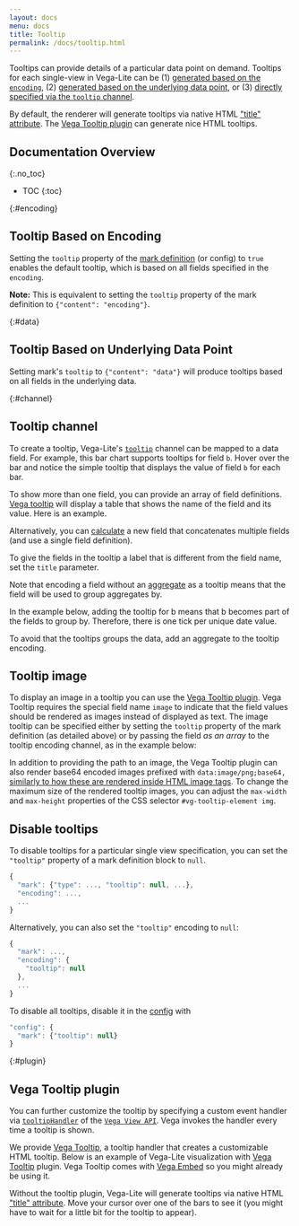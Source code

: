 ```yaml
---
layout: docs
menu: docs
title: Tooltip
permalink: /docs/tooltip.html
---
```


Tooltips can provide details of a particular data point on demand. Tooltips for each single-view in Vega-Lite can be (1) [generated based on the `encoding`](#encoding), (2) [generated based on the underlying data point](#data), or (3) [directly specified via the `tooltip` channel](#channel).

By default, the renderer will generate tooltips via native HTML ["title" attribute](https://developer.mozilla.org/en-US/docs/Web/API/HTMLElement/title). The [Vega Tooltip plugin](#plugin) can generate nice HTML tooltips.

<!--prettier-ignore-start-->
## Documentation Overview
{:.no_toc}

- TOC
{:toc}

<!--prettier-ignore-end-->

{:#encoding}

## Tooltip Based on Encoding

Setting the `tooltip` property of the [mark definition]({{site.baseurl}}/docs/mark.html#mark-def) (or config) to `true` enables the default tooltip, which is based on all fields specified in the `encoding`.

<div class="vl-example" data-name="point_2d_tooltip"></div>

**Note:** This is equivalent to setting the `tooltip` property of the mark definition to `{"content": "encoding"}`.

{:#data}

## Tooltip Based on Underlying Data Point

Setting mark's `tooltip` to `{"content": "data"}` will produce tooltips based on all fields in the underlying data.

<div class="vl-example" data-name="point_2d_tooltip_data"></div>

{:#channel}

## Tooltip channel

To create a tooltip, Vega-Lite's [`tooltip`](encoding.html#mark-properties-channels) channel can be mapped to a data field. For example, this bar chart supports tooltips for field `b`. Hover over the bar and notice the simple tooltip that displays the value of field `b` for each bar.

<div class="vl-example" data-name="bar_tooltip"></div>

To show more than one field, you can provide an array of field definitions. [Vega tooltip](https://github.com/vega/vega-tooltip/) will display a table that shows the name of the field and its value. Here is an example.

<div class="vl-example" data-name="bar_tooltip_multi"></div>

Alternatively, you can [calculate](calculate.html) a new field that concatenates multiple fields (and use a single field definition).

To give the fields in the tooltip a label that is different from the field name, set the `title` parameter.

<div class="vl-example" data-name="bar_tooltip_title"></div>

Note that encoding a field without an [aggregate](aggregate.html) as a tooltip means that the field will be used to group aggregates by.

In the example below, adding the tooltip for b means that b becomes part of the fields to group by. Therefore, there is one tick per unique date value.

<div class="vl-example" data-name="bar_tooltip_groupby"></div>

To avoid that the tooltips groups the data, add an aggregate to the tooltip encoding.

<div class="vl-example" data-name="bar_tooltip_aggregate"></div>

## Tooltip image

To display an image in a tooltip you can use the [Vega Tooltip plugin](#plugin). Vega Tooltip requires the special field name `image` to indicate that the field values should be rendered as images instead of displayed as text. The image tooltip can be specified either by setting the `tooltip` property of the mark definition (as detailed above) or by passing the field _as an array_ to the tooltip encoding channel, as in the example below:

<div class="vl-example" data-name="text_tooltip_image"></div>

In addition to providing the path to an image, the Vega Tooltip plugin can also render base64 encoded images prefixed with `data:image/png;base64,` [similarly to how these are rendered inside HTML image tags](https://www.w3docs.com/snippets/html/how-to-display-base64-images-in-html.html). To change the maximum size of the rendered tooltip images, you can adjust the `max-width` and `max-height` properties of the CSS selector `#vg-tooltip-element img`.

## Disable tooltips

To disable tooltips for a particular single view specification, you can set the `"tooltip"` property of a mark definition block to `null`.

```js
{
  "mark": {"type": ..., "tooltip": null, ...},
  "encoding": ...,
  ...
}
```

Alternatively, you can also set the `"tooltip"` encoding to `null`:

```js
{
  "mark": ...,
  "encoding": {
    "tooltip": null
  },
  ...
}
```

To disable all tooltips, disable it in the [config](config.html) with

```js
"config": {
  "mark": {"tooltip": null}
}
```

{:#plugin}

## Vega Tooltip plugin

You can further customize the tooltip by specifying a custom event handler via [`tooltipHandler`](https://vega.github.io/vega/docs/api/view/#view_tooltipHandler) of the [`Vega View API`](https://vega.github.io/vega/docs/api/view/). Vega invokes the handler every time a tooltip is shown.

We provide [Vega Tooltip](https://github.com/vega/vega-tooltip/), a tooltip handler that creates a customizable HTML tooltip. Below is an example of Vega-Lite visualization with [Vega Tooltip](https://github.com/vega/vega-tooltip/) plugin. Vega Tooltip comes with [Vega Embed](https://github.com/vega/vega-embed) so you might already be using it.

<div class="vl-example" data-name="bar_tooltip"></div>

Without the tooltip plugin, Vega-Lite will generate tooltips via native HTML ["title" attribute](https://developer.mozilla.org/en-US/docs/Web/API/HTMLElement/title). Move your cursor over one of the bars to see it (you might have to wait for a little bit for the tooltip to appear).

<div class="vl-example no-tooltip" data-name="bar_tooltip"></div>
